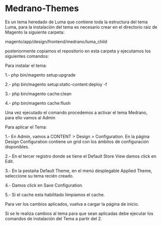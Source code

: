 # Medrano-Themes

Es un tema heredado de Luma que contiene toda la estructura del tema Luma, para la instalación del tema es necesario crear en el directorio raiz de Magento la siguiente carpeta:

magento/app/design/frontend/medrano/luma_child

posteriormente copiamos el repositorio en esta carpeta y ejecutamos los siguientes comandos:

Para instalar el tema:

1.- php bin/magento setup:upgrade

2.- php bin/magento setup:static-content:deploy -f

3.- php bin/magento cache:clean

4.- php bin/magento cache:flush

Una vez ejecutado el comando procedemos a activar el tema Medrano, para ello vamos al Admin

Para aplicar el Tema:

1.- En Admin, vamos a CONTENT > Design > Configuration. En la página Design Configuration contiene un grid con los ámbitos de configuración disponibles.

2.- En el tercer registro donde se tiene el Default Store View damos click en Edit.

3.- En la pestaña Default Theme, en el menú desplegable Applied Theme, seleccione su tema recién creado.

4.- Damos click en Save Configuration.

5.- Si el cache esta habilitado limpiamos el cache.

Para ver los cambios aplicados, vuelva a cargar la página de inicio.

Si se le realiza cambios al tema para que sean aplicadas debe ejecutar los comandos de instalación del Tema a partir del 2.
